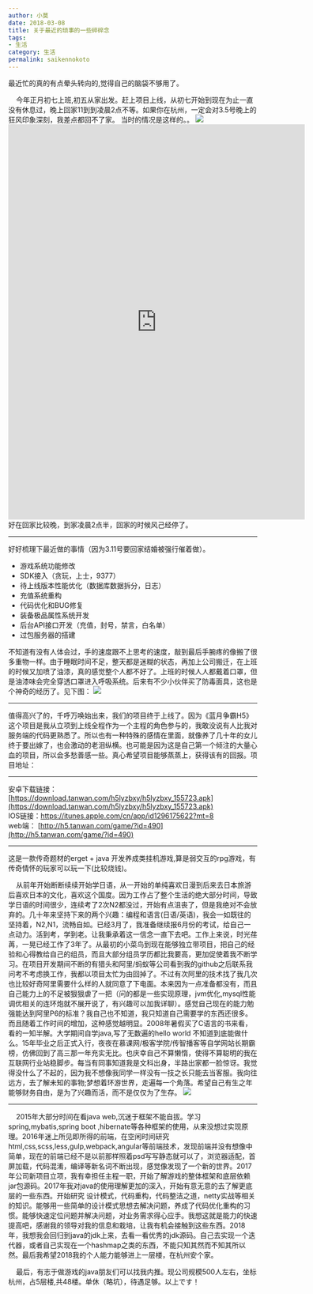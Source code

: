 ```yaml
---
author: 小莫
date: 2018-03-08
title: 关于最近的琐事的一些碎碎念
tags:
- 生活
category: 生活
permalink: saikennokoto
---
```

最近忙的真的有点晕头转向的,觉得自己的脑袋不够用了。
<!-- more -->

&nbsp; &nbsp; 今年正月初七上班,初五从家出发。赶上项目上线，从初七开始到现在为止一直没有休息过，晚上回家11到到凌晨2点不等。如果你在杭州，一定会对3.5号晚上的狂风印象深刻，我差点都回不了家。
当时的情况是这样的。。
![](https://image.xiaomo.info/blog/359.jpg)
<embed src="https://image.xiaomo.info/blog/354.mp4" height="800" width="600"/>
好在回家比较晚，到家凌晨2点半，回家的时候风己经停了。


-------------------------------------------------------------
好好梳理下最近做的事情（因为3.11号要回家结婚被强行催着做）。
- 游戏系统功能修改
- SDK接入（贪玩，上士，9377）
- 待上线版本性能优化（数据库数据拆分，日志）
- 充值系统重构
- 代码优化和BUG修复
- 装备极品属性系统开发
- 后台API接口开发（充值，封号，禁言，白名单）
- 过包服务器的搭建

不知道有没有人体会过，手的速度跟不上思考的速度，敲到最后手腕疼的像搬了很多重物一样。由于睡眠时间不足，整天都是迷糊的状态，再加上公司搬迁，在上班的时候又加喷了油漆，真的感觉整个人都不好了。上班的时候人人都戴着口罩，但是油漆味会完全穿透口罩进入呼吸系统。后来有不少小伙伴买了防毒面具，这也是个神奇的经历了。见下图：
![](https://image.xiaomo.info/blog/39.png)

-------------------------------------------------------------
值得高兴了的，千呼万唤始出来，我们的项目终于上线了。因为《蓝月争霸H5》这个项目是我从立项到上线全程作为一个主程的角色参与的，我敢没说有人比我对服务端的代码更熟悉了。所以也有一种特殊的感情在里面，就像养了几十年的女儿终于要出嫁了，也会激动的老泪纵横。也可能是因为这是自己第一个倾注的大量心血的项目，所以会多愁善感一些。真心希望项目能够蒸蒸上，获得该有的回报。项目地址：

---------------------------------------------------
安卓下载链接：[https://download.tanwan.com/h5lyzbxy/h5lyzbxy_155723.apk](https://download.tanwan.com/h5lyzbxy/h5lyzbxy_155723.apk)           
IOS链接：[https://itunes.apple.com/cn/app/id1296175622?mt=8 ](https://itunes.apple.com/cn/app/id1296175622?mt=8 )              
web端： [http://h5.tanwan.com/game/?id=490](http://h5.tanwan.com/game/?id=490)         
    
------------------------------
这是一款传奇题材的erget + java 开发养成类挂机游戏,算是弱交互的rpg游戏，有传奇情怀的玩家可以玩一下(比较烧钱)。


&nbsp; &nbsp; 从前年开始断断续续开始学日语，从一开始的单纯喜欢日漫到后来去日本旅游后喜欢日本的文化，喜欢这个国度。因为工作占了整个生活的绝大部分时间，导致学日语的时间很少，连续考了2次N2都没过，开始有点沮丧了，但是我绝对不会放弃的。几十年来坚持下来的两个兴趣：编程和语言(日语/英语)，我会一如既往的坚持着，N2,N1，流畅自如。已经3月了，我准备继续报6月份的考试，给自己一点动力。活到考，学到老。让我秉承着这一信念一直下去吧。工作上来说，时光荏苒，一晃已经工作了3年了。从最初的小菜鸟到现在能够独立带项目，把自己的经验和心得教给自己的组员，而且大部分组员学历都比我要高，更加促使着我不断学习。在项目开发期间不断的有猎头和阿里/蚂蚁等公司看到我的github之后联系我问考不考虑换工作，我都以项目太忙为由回掉了。不过有次阿里的技术找了我几次也比较好奇阿里需要什么样的人就同意了下电面。本来因为一点准备都没有，而且自己能力上的不足被狠狠虐了一把（问的都是一些实现原理，jvm优化,mysql性能调优相关的连环炮就不展开说了，有兴趣可以加我详聊）。感觉自己现在的能力勉强能达到阿里P6的标准？我自己也不知道，我只知道自己需要学的东西还很多。而且随着工作时间的增加，这种感觉越明显。2008年暑假买了C语言的书来看，看的一知半解。大学期间自学java,写了无数遍的hello world 不知道到底能做什么。15年毕业之后正式入行，夜夜在慕课网/极客学院/传智播客等自学网站长期霸榜，仿佛回到了高三那一年充实无比。也庆幸自己不算懒惰，使得不算聪明的我在互联网行业站稳脚步。每当有同事知道我是文科出身，半路出家都一脸惊讶。我觉得没什么了不起的，因为我不想像我同学一样没有一技之长只能去当客服。我向往远方，去了解未知的事物;梦想着环游世界，走遍每一个角落。希望自己有生之年能够财务自由，是为了兴趣而活，而不是仅仅为了生存。
![](https://image.xiaomo.info/blog/imooc.png)

----------------------------------------------

&nbsp; &nbsp; 2015年大部分时间在看java web,沉迷于框架不能自拔。学习spring,mybatis,spring boot ,hibernate等各种框架的使用，从来没想过实现原理。2016年迷上所见即所得的前端，在空闲时间研究html,css,scss,less,gulp,webpack,angular等前端技术，发现前端并没有想像中简单，现在的前端已经不是以前那样照着psd写写静态就可以了，浏览器适配，首屏加载，代码混淆，编译等新名词不断出现，感觉像发现了一个新的世界。2017年公司新项目立项，我有幸担任主程一职，开始了解游戏的整体框架和底层依赖jar包源码。2017年我对java的使用理解更加的深入，开始有意无意的去了解更底层的一些东西。开始研究 设计模式，代码重构，代码整洁之道，netty实战等相关的知识。能够用一些简单的设计模式思想去解决问题，养成了代码优化重构的习惯。能够快速定位问题并解决问题，对业务需求得心应手。我想这就是能力的快速提高吧，感谢我的领导对我的信息和栽培，让我有机会接触到这些东西。2018年，我想我会回归到java的jdk上来，去看一看优秀的jdk源码。自己去实现一个迭代器，或者自己实现在一个hashmap之类的东西，不能只知其然而不知其所以然。最后我希望2018我的个人能力能够进上一层楼，在杭州安个家。

&nbsp; &nbsp; 最后，有志于做游戏的java朋友们可以找我内推。现公司规模500人左右，坐标杭州，占5层楼,共48楼。单休（略坑），待遇足够。以上です！